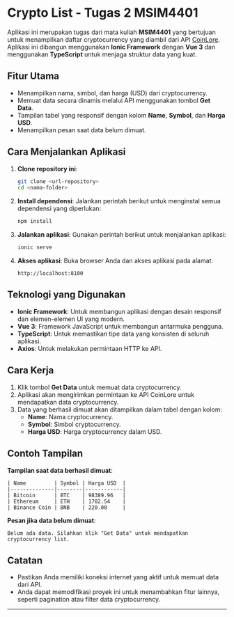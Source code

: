 
# Crypto List - Tugas 2 MSIM4401

Aplikasi ini merupakan tugas dari mata kuliah **MSIM4401** yang bertujuan untuk menampilkan daftar cryptocurrency yang diambil dari API [CoinLore](https://api.coinlore.net/api/tickers/). Aplikasi ini dibangun menggunakan **Ionic Framework** dengan **Vue 3** dan menggunakan **TypeScript** untuk menjaga struktur data yang kuat.

## Fitur Utama
- Menampilkan nama, simbol, dan harga (USD) dari cryptocurrency.
- Memuat data secara dinamis melalui API menggunakan tombol **Get Data**.
- Tampilan tabel yang responsif dengan kolom **Name**, **Symbol**, dan **Harga USD**.
- Menampilkan pesan saat data belum dimuat.

## Cara Menjalankan Aplikasi
1. **Clone repository ini**:
   ```bash
   git clone <url-repository>
   cd <nama-folder>
   ```

2. **Install dependensi**:
   Jalankan perintah berikut untuk menginstal semua dependensi yang diperlukan:
   ```bash
   npm install
   ```

3. **Jalankan aplikasi**:
   Gunakan perintah berikut untuk menjalankan aplikasi:
   ```bash
   ionic serve
   ```

4. **Akses aplikasi**:
   Buka browser Anda dan akses aplikasi pada alamat:
   ```
   http://localhost:8100
   ```

## Teknologi yang Digunakan
- **Ionic Framework**: Untuk membangun aplikasi dengan desain responsif dan elemen-elemen UI yang modern.
- **Vue 3**: Framework JavaScript untuk membangun antarmuka pengguna.
- **TypeScript**: Untuk memastikan tipe data yang konsisten di seluruh aplikasi.
- **Axios**: Untuk melakukan permintaan HTTP ke API.


## Cara Kerja
1. Klik tombol **Get Data** untuk memuat data cryptocurrency.
2. Aplikasi akan mengirimkan permintaan ke API CoinLore untuk mendapatkan data cryptocurrency.
3. Data yang berhasil dimuat akan ditampilkan dalam tabel dengan kolom:
   - **Name**: Nama cryptocurrency.
   - **Symbol**: Simbol cryptocurrency.
   - **Harga USD**: Harga cryptocurrency dalam USD.

## Contoh Tampilan
**Tampilan saat data berhasil dimuat**:
```
| Name         | Symbol | Harga USD  |
|--------------|--------|------------|
| Bitcoin      | BTC    | 98389.96   |
| Ethereum     | ETH    | 1702.54    |
| Binance Coin | BNB    | 220.00     |
```

**Pesan jika data belum dimuat**:
```
Belum ada data. Silahkan klik "Get Data" untuk mendapatkan cryptocurrency list.
```

## Catatan
- Pastikan Anda memiliki koneksi internet yang aktif untuk memuat data dari API.
- Anda dapat memodifikasi proyek ini untuk menambahkan fitur lainnya, seperti pagination atau filter data cryptocurrency.

---
